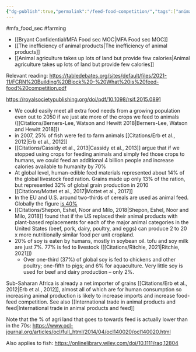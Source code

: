 ```yaml
---
{"dg-publish":true,"permalink":"/feed-food-competition/","tags":["animal_feed"],"created":"2025-10-23T17:42:43.236+01:00","updated":"2025-10-23T19:18:51.138+01:00"}
---
```


#mfa_food_sec #farming 

- [[Bryant Confidential/MFA Food sec MOC\|MFA Food sec MOC]]
- [[The inefficiency of animal products\|The inefficiency of animal products]]
- [[Animal agriculture takes up lots of land but provide few calories\|Animal agriculture takes up lots of land but provide few calories]]

Relevant reading: https://tabledebates.org/sites/default/files/2021-11/FCRN%20Building%20Block%20-%20What%20is%20feed-food%20competition.pdf

https://royalsocietypublishing.org/doi/pdf/10.1098/rsif.2015.0891

- We could easily meet all extra food needs from a growing population even out to 2050 if we just ate more of the crops we feed to animals ([[Citations/Berners-Lee, Watson and Hewitt 2018\|Berners-Lee, Watson and Hewitt 2018]])
- in 2007, 25% of fish were fed to farm animals [[Citations/Erb et al., 2012\|Erb et al., 2012]]
- [[Citations/Cassidy et al., 2013\|Cassidy et al., 2013]] argue that if we stopped using crops for feeding animals and simply fed those crops to humans, we could feed an additional 4 billion people and increase calories available to humanity by 70%
- At global level, human-edible feed materials represented about 14% of the global livestock feed ration. Grains made up only 13% of the ration, but represented 32% of global grain production in 2010 [[Citations/Mottet et al., 2017\|Mottet et al., 2017]]
- In the EU and U.S. around two-thirds of cereals are used as animal feed. Globally the figure [is 40%](https://www.openaccessgovernment.org/livestock-production/129347/)
- [[Citations/Shepon, Eshel, Noor and Milo, 2018\|Shepon, Eshel, Noor and Milo, 2018]] found that if the US replaced their animal products with plant-based replacements for each of the major animal categories in the United States (beef, pork, dairy, poultry, and eggs) can produce 2 to 20 x more nutritionally similar food per unit cropland.
- 20% of soy is eaten by humans, mostly in soybean oil. tofu and soy milk are just 7%. 77% is fed to livestock ([[Citations/Ritchie, 2021\|Ritchie, 2021]])
	- Over one-third (37%) of global soy is fed to chickens and other poultry; one-fifth to pigs; and 6% for aquaculture. Very little soy is used for beef and dairy production – only 2%.

Sub-Saharan Africa is already a net importer of grains [[Citations/Erb et al., 2012\|Erb et al., 2012]], almost all of which are for human consumption so increasing animal production is likely to increase imports and increase food-feed competition. See also [[International trade in animal products and feed\|International trade in animal products and feed]]

Note that the % of agri land that goes to towards feed is actually lower than in the 70s: https://www.ocl-journal.org/articles/ocl/full_html/2014/04/ocl140020/ocl140020.html

Also applies to fish: https://onlinelibrary.wiley.com/doi/10.1111/raq.12804